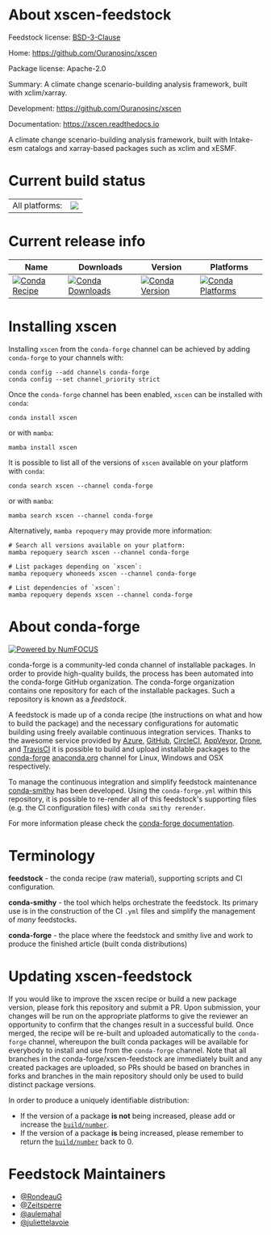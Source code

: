 About xscen-feedstock
=====================

Feedstock license: [BSD-3-Clause](https://github.com/conda-forge/xscen-feedstock/blob/main/LICENSE.txt)

Home: https://github.com/Ouranosinc/xscen

Package license: Apache-2.0

Summary: A climate change scenario-building analysis framework, built with xclim/xarray.

Development: https://github.com/Ouranosinc/xscen

Documentation: https://xscen.readthedocs.io

A climate change scenario-building analysis framework, built with Intake-esm catalogs
and xarray-based packages such as xclim and xESMF.


Current build status
====================


<table><tr><td>All platforms:</td>
    <td>
      <a href="https://dev.azure.com/conda-forge/feedstock-builds/_build/latest?definitionId=20154&branchName=main">
        <img src="https://dev.azure.com/conda-forge/feedstock-builds/_apis/build/status/xscen-feedstock?branchName=main">
      </a>
    </td>
  </tr>
</table>

Current release info
====================

| Name | Downloads | Version | Platforms |
| --- | --- | --- | --- |
| [![Conda Recipe](https://img.shields.io/badge/recipe-xscen-green.svg)](https://anaconda.org/conda-forge/xscen) | [![Conda Downloads](https://img.shields.io/conda/dn/conda-forge/xscen.svg)](https://anaconda.org/conda-forge/xscen) | [![Conda Version](https://img.shields.io/conda/vn/conda-forge/xscen.svg)](https://anaconda.org/conda-forge/xscen) | [![Conda Platforms](https://img.shields.io/conda/pn/conda-forge/xscen.svg)](https://anaconda.org/conda-forge/xscen) |

Installing xscen
================

Installing `xscen` from the `conda-forge` channel can be achieved by adding `conda-forge` to your channels with:

```
conda config --add channels conda-forge
conda config --set channel_priority strict
```

Once the `conda-forge` channel has been enabled, `xscen` can be installed with `conda`:

```
conda install xscen
```

or with `mamba`:

```
mamba install xscen
```

It is possible to list all of the versions of `xscen` available on your platform with `conda`:

```
conda search xscen --channel conda-forge
```

or with `mamba`:

```
mamba search xscen --channel conda-forge
```

Alternatively, `mamba repoquery` may provide more information:

```
# Search all versions available on your platform:
mamba repoquery search xscen --channel conda-forge

# List packages depending on `xscen`:
mamba repoquery whoneeds xscen --channel conda-forge

# List dependencies of `xscen`:
mamba repoquery depends xscen --channel conda-forge
```


About conda-forge
=================

[![Powered by
NumFOCUS](https://img.shields.io/badge/powered%20by-NumFOCUS-orange.svg?style=flat&colorA=E1523D&colorB=007D8A)](https://numfocus.org)

conda-forge is a community-led conda channel of installable packages.
In order to provide high-quality builds, the process has been automated into the
conda-forge GitHub organization. The conda-forge organization contains one repository
for each of the installable packages. Such a repository is known as a *feedstock*.

A feedstock is made up of a conda recipe (the instructions on what and how to build
the package) and the necessary configurations for automatic building using freely
available continuous integration services. Thanks to the awesome service provided by
[Azure](https://azure.microsoft.com/en-us/services/devops/), [GitHub](https://github.com/),
[CircleCI](https://circleci.com/), [AppVeyor](https://www.appveyor.com/),
[Drone](https://cloud.drone.io/welcome), and [TravisCI](https://travis-ci.com/)
it is possible to build and upload installable packages to the
[conda-forge](https://anaconda.org/conda-forge) [anaconda.org](https://anaconda.org/)
channel for Linux, Windows and OSX respectively.

To manage the continuous integration and simplify feedstock maintenance
[conda-smithy](https://github.com/conda-forge/conda-smithy) has been developed.
Using the ``conda-forge.yml`` within this repository, it is possible to re-render all of
this feedstock's supporting files (e.g. the CI configuration files) with ``conda smithy rerender``.

For more information please check the [conda-forge documentation](https://conda-forge.org/docs/).

Terminology
===========

**feedstock** - the conda recipe (raw material), supporting scripts and CI configuration.

**conda-smithy** - the tool which helps orchestrate the feedstock.
                   Its primary use is in the construction of the CI ``.yml`` files
                   and simplify the management of *many* feedstocks.

**conda-forge** - the place where the feedstock and smithy live and work to
                  produce the finished article (built conda distributions)


Updating xscen-feedstock
========================

If you would like to improve the xscen recipe or build a new
package version, please fork this repository and submit a PR. Upon submission,
your changes will be run on the appropriate platforms to give the reviewer an
opportunity to confirm that the changes result in a successful build. Once
merged, the recipe will be re-built and uploaded automatically to the
`conda-forge` channel, whereupon the built conda packages will be available for
everybody to install and use from the `conda-forge` channel.
Note that all branches in the conda-forge/xscen-feedstock are
immediately built and any created packages are uploaded, so PRs should be based
on branches in forks and branches in the main repository should only be used to
build distinct package versions.

In order to produce a uniquely identifiable distribution:
 * If the version of a package **is not** being increased, please add or increase
   the [``build/number``](https://docs.conda.io/projects/conda-build/en/latest/resources/define-metadata.html#build-number-and-string).
 * If the version of a package **is** being increased, please remember to return
   the [``build/number``](https://docs.conda.io/projects/conda-build/en/latest/resources/define-metadata.html#build-number-and-string)
   back to 0.

Feedstock Maintainers
=====================

* [@RondeauG](https://github.com/RondeauG/)
* [@Zeitsperre](https://github.com/Zeitsperre/)
* [@aulemahal](https://github.com/aulemahal/)
* [@juliettelavoie](https://github.com/juliettelavoie/)


<!-- dummy commit to enable rerendering -->

